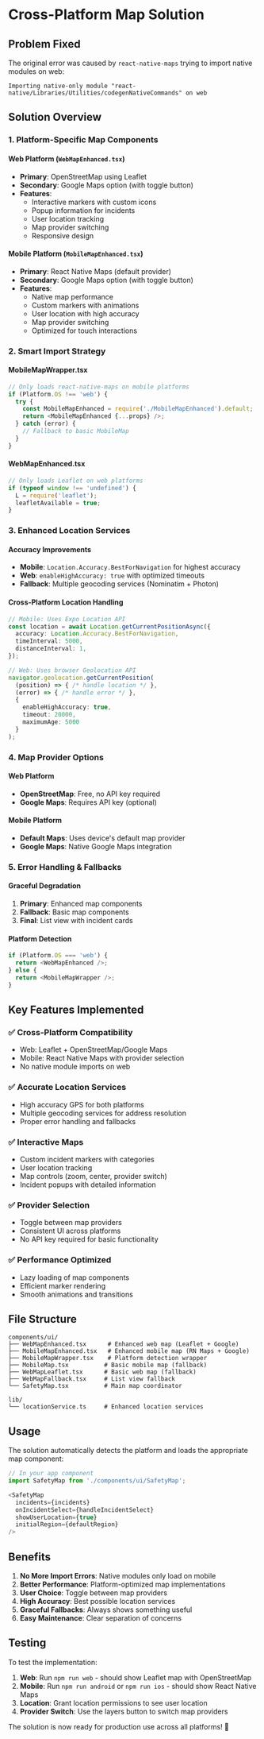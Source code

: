 # Cross-Platform Map Solution

## Problem Fixed
The original error was caused by `react-native-maps` trying to import native modules on web:
```
Importing native-only module "react-native/Libraries/Utilities/codegenNativeCommands" on web
```

## Solution Overview

### 1. Platform-Specific Map Components

#### Web Platform (`WebMapEnhanced.tsx`)
- **Primary**: OpenStreetMap using Leaflet
- **Secondary**: Google Maps option (with toggle button)
- **Features**:
  - Interactive markers with custom icons
  - Popup information for incidents
  - User location tracking
  - Map provider switching
  - Responsive design

#### Mobile Platform (`MobileMapEnhanced.tsx`)
- **Primary**: React Native Maps (default provider)
- **Secondary**: Google Maps option (with toggle button)
- **Features**:
  - Native map performance
  - Custom markers with animations
  - User location with high accuracy
  - Map provider switching
  - Optimized for touch interactions

### 2. Smart Import Strategy

#### MobileMapWrapper.tsx
```typescript
// Only loads react-native-maps on mobile platforms
if (Platform.OS !== 'web') {
  try {
    const MobileMapEnhanced = require('./MobileMapEnhanced').default;
    return <MobileMapEnhanced {...props} />;
  } catch (error) {
    // Fallback to basic MobileMap
  }
}
```

#### WebMapEnhanced.tsx
```typescript
// Only loads Leaflet on web platforms
if (typeof window !== 'undefined') {
  L = require('leaflet');
  leafletAvailable = true;
}
```

### 3. Enhanced Location Services

#### Accuracy Improvements
- **Mobile**: `Location.Accuracy.BestForNavigation` for highest accuracy
- **Web**: `enableHighAccuracy: true` with optimized timeouts
- **Fallback**: Multiple geocoding services (Nominatim + Photon)

#### Cross-Platform Location Handling
```typescript
// Mobile: Uses Expo Location API
const location = await Location.getCurrentPositionAsync({
  accuracy: Location.Accuracy.BestForNavigation,
  timeInterval: 5000,
  distanceInterval: 1,
});

// Web: Uses browser Geolocation API
navigator.geolocation.getCurrentPosition(
  (position) => { /* handle location */ },
  (error) => { /* handle error */ },
  {
    enableHighAccuracy: true,
    timeout: 20000,
    maximumAge: 5000
  }
);
```

### 4. Map Provider Options

#### Web Platform
- **OpenStreetMap**: Free, no API key required
- **Google Maps**: Requires API key (optional)

#### Mobile Platform
- **Default Maps**: Uses device's default map provider
- **Google Maps**: Native Google Maps integration

### 5. Error Handling & Fallbacks

#### Graceful Degradation
1. **Primary**: Enhanced map components
2. **Fallback**: Basic map components
3. **Final**: List view with incident cards

#### Platform Detection
```typescript
if (Platform.OS === 'web') {
  return <WebMapEnhanced />;
} else {
  return <MobileMapWrapper />;
}
```

## Key Features Implemented

### ✅ Cross-Platform Compatibility
- Web: Leaflet + OpenStreetMap/Google Maps
- Mobile: React Native Maps with provider selection
- No native module imports on web

### ✅ Accurate Location Services
- High accuracy GPS for both platforms
- Multiple geocoding services for address resolution
- Proper error handling and fallbacks

### ✅ Interactive Maps
- Custom incident markers with categories
- User location tracking
- Map controls (zoom, center, provider switch)
- Incident popups with detailed information

### ✅ Provider Selection
- Toggle between map providers
- Consistent UI across platforms
- No API key required for basic functionality

### ✅ Performance Optimized
- Lazy loading of map components
- Efficient marker rendering
- Smooth animations and transitions

## File Structure

```
components/ui/
├── WebMapEnhanced.tsx      # Enhanced web map (Leaflet + Google)
├── MobileMapEnhanced.tsx   # Enhanced mobile map (RN Maps + Google)
├── MobileMapWrapper.tsx    # Platform detection wrapper
├── MobileMap.tsx          # Basic mobile map (fallback)
├── WebMapLeaflet.tsx      # Basic web map (fallback)
├── WebMapFallback.tsx     # List view fallback
└── SafetyMap.tsx          # Main map coordinator

lib/
└── locationService.ts     # Enhanced location services
```

## Usage

The solution automatically detects the platform and loads the appropriate map component:

```typescript
// In your app component
import SafetyMap from './components/ui/SafetyMap';

<SafetyMap
  incidents={incidents}
  onIncidentSelect={handleIncidentSelect}
  showUserLocation={true}
  initialRegion={defaultRegion}
/>
```

## Benefits

1. **No More Import Errors**: Native modules only load on mobile
2. **Better Performance**: Platform-optimized map implementations
3. **User Choice**: Toggle between map providers
4. **High Accuracy**: Best possible location services
5. **Graceful Fallbacks**: Always shows something useful
6. **Easy Maintenance**: Clear separation of concerns

## Testing

To test the implementation:

1. **Web**: Run `npm run web` - should show Leaflet map with OpenStreetMap
2. **Mobile**: Run `npm run android` or `npm run ios` - should show React Native Maps
3. **Location**: Grant location permissions to see user location
4. **Provider Switch**: Use the layers button to switch map providers

The solution is now ready for production use across all platforms! 🎉
